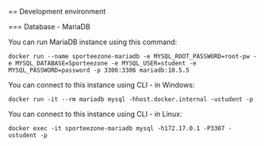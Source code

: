 
== Development environment

=== Database - MariaDB

You can run MariaDB instance using this command:
```
docker run --name sporteezone-mariadb -e MYSQL_ROOT_PASSWORD=root-pw -e MYSQL_DATABASE=Sporteezone -e MYSQL_USER=student -e MYSQL_PASSWORD=password -p 3306:3306 mariadb:10.5.5
```


You can connect to this instance using CLI - in Windows:
```
docker run -it --rm mariadb mysql -hhost.docker.internal -ustudent -p
```

You can connect to this instance using CLI - in Linux:
```
docker exec -it sporteezone-mariadb mysql -h172.17.0.1 -P3307 -ustudent -p
```
